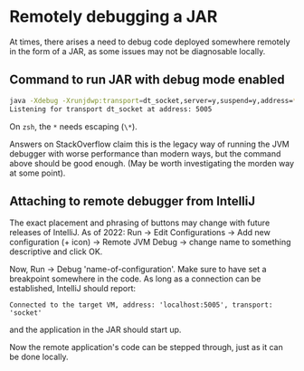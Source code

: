 # Remotely debugging a JAR

At times, there arises a need to debug code deployed somewhere remotely in the form of a JAR, as some issues
may not be diagnosable locally.

## Command to run JAR with debug mode enabled

```bash
java -Xdebug -Xrunjdwp:transport=dt_socket,server=y,suspend=y,address=*:5005 -jar <NAME-OF-JAR-FILE>\
Listening for transport dt_socket at address: 5005
```

On `zsh`, the `*` needs escaping (`\*`).

Answers on StackOverflow claim this is the legacy way of running the JVM debugger with worse performance
than modern ways, but the command above should be good enough. (May be worth investigating the morden way
at some point).

## Attaching to remote debugger from IntelliJ

The exact placement and phrasing of buttons may change with future releases of IntelliJ. As of 2022:
Run -> Edit Configurations -> Add new configuration (+ icon) -> Remote JVM Debug -> change name to something
descriptive and click OK.

Now, Run -> Debug 'name-of-configuration'. Make sure to have set a breakpoint somewhere in the code.
As long as a connection can be established, IntelliJ should report:
```
Connected to the target VM, address: 'localhost:5005', transport: 'socket'
```
and the application in the JAR should start up.

Now the remote application's code can be stepped through, just as it can be done locally.
